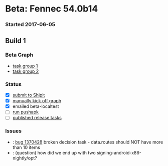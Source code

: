 # Beta: Fennec 54.0b14

### Started 2017-06-05

## Build 1

### Beta Graph
- [task group 1](https://tools.taskcluster.net/push-inspector/#/rc1MDdBJToeHMLCQYbi8fA)
- [task group 2](https://tools.taskcluster.net/push-inspector/#/Lu0Im3L8StGJWEbvsekJcA)

### Status
- [x] [submit to Shipit](https://wiki.mozilla.org/Release:Release_Automation_on_Mercurial:Starting_a_Release#Submit_to_Ship_It)
- [x] [manually kick off graph](https://github.com/mozilla/releasewarrior/blob/master/how-tos/fennec-temp-relpro.md#start-off-the-fennec-graph)
- [x] emailed beta-localtest
- [ ] [run pushapk](https://github.com/mozilla/releasewarrior/blob/master/how-tos/fennec-temp-relpro.md#run-pushapk-manually)
- [ ] [published release tasks](https://wiki.mozilla.org/Release:Release_Automation_on_Mercurial:Updates_through_Shipping#Post-release_tasks)

### Issues
- <asasaki>: [bug 1370428](https://bugzil.la/1370428) broken decision task - data.routes should NOT have more than 10 items
- <mihaitabara>: (question) how did we end up with two signing-android-x86-nightly/opt?


